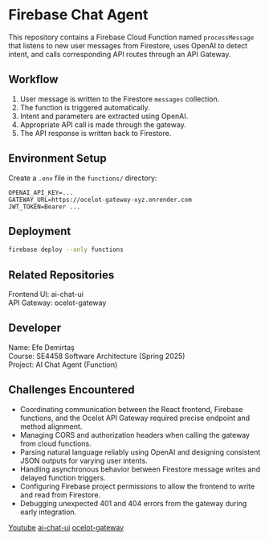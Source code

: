 # Firebase Chat Agent

This repository contains a Firebase Cloud Function named `processMessage` that listens to new user messages from Firestore, uses OpenAI to detect intent, and calls corresponding API routes through an API Gateway.

## Workflow

1. User message is written to the Firestore `messages` collection.
2. The function is triggered automatically.
3. Intent and parameters are extracted using OpenAI.
4. Appropriate API call is made through the gateway.
5. The API response is written back to Firestore.

## Environment Setup

Create a `.env` file in the `functions/` directory:

```
OPENAI_API_KEY=...
GATEWAY_URL=https://ocelot-gateway-xyz.onrender.com
JWT_TOKEN=Bearer ...
```

## Deployment

```bash
firebase deploy --only functions
```

## Related Repositories

Frontend UI: ai-chat-ui  
API Gateway: ocelot-gateway

## Developer

Name: Efe Demirtaş  
Course: SE4458 Software Architecture (Spring 2025)  
Project: AI Chat Agent (Function)

## Challenges Encountered

- Coordinating communication between the React frontend, Firebase functions, and the Ocelot API Gateway required precise endpoint and method alignment.
- Managing CORS and authorization headers when calling the gateway from cloud functions.
- Parsing natural language reliably using OpenAI and designing consistent JSON outputs for varying user intents.
- Handling asynchronous behavior between Firestore message writes and delayed function triggers.
- Configuring Firebase project permissions to allow the frontend to write and read from Firestore.
- Debugging unexpected 401 and 404 errors from the gateway during early integration.

[Youtube](https://www.youtube.com/watch?v=t0SbUoxAgKk)
[ai-chat-ui](https://github.com/closedQuarts/ai-chat-ui)
[ocelot-gateway](https://github.com/closedQuarts/ocelot-gateway)

